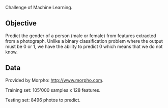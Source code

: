 Challenge of Machine Learning.

## Objective
Predict the gender of a person (male or female) from features extracted from a photograph. Unlike a binary classification problem where the output must be 0 or 1, we have the ability to predict 0 which means that we do not know.

## Data
Provided by Morpho: http://www.morpho.com.

Training set: 105'000 samples x 128 features.

Testing set: 8496 photos to predict.


